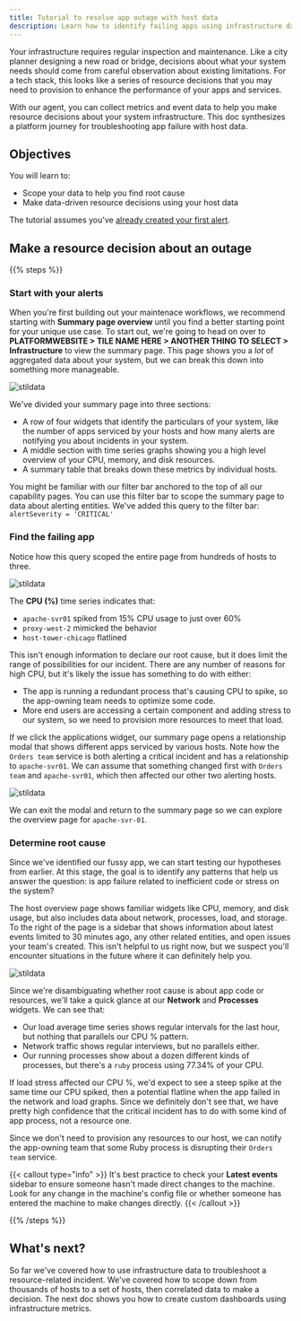 ```yaml
---
title: Tutorial to resolve app outage with host data
description: Learn how to identify failing apps using infrastructure data.
---
```


Your infrastructure requires regular inspection and maintenance. Like a city planner designing a new road or bridge, decisions about what your system needs should come from careful observation about existing limitations. For a tech stack, this looks like a series of resource decisions that you may need to provision to enhance the performance of your apps and services.

With our agent, you can collect metrics and event data to help you make resource decisions about your system infrastructure. This doc synthesizes a platform journey for troubleshooting app failure with host data.

## Objectives 

You will learn to: 

* Scope your data to help you find root cause
* Make data-driven resource decisions using your host data

The tutorial assumes you've [already created your first alert](). 

## Make a resource decision about an outage

{{% steps %}}

###  Start with your alerts

When you're first building out your maintenace workflows, we recommend starting with **Summary page overview** until you find a  better starting point for your unique use case. To start out, we're going to head on over to **PLATFORMWEBSITE > TILE NAME HERE > ANOTHER THING TO SELECT > Infrastructure** to view the summary page. This page shows you a _lot_ of aggregated data about your system, but we can break this down into something more manageable. 

![stildata](/image/stildata.png)

We've divided your summary page into three sections:

* A row of four widgets that identify the particulars of your system, like the number of apps serviced by your hosts and how many alerts are notifying you about incidents in your system. 
* A middle section with time series graphs showing you a high level overview of your CPU, memory, and disk resources.
* A summary table that breaks down these metrics by individual hosts.

You might be familiar with our filter bar anchored to the top of all our capability pages. You can use this filter bar to scope the summary page to data about alerting entities. We've added this query to the filter bar: `alertSeverity = 'CRITICAL'`

### Find the failing app

Notice how this query scoped the entire page from hundreds of hosts to three. 

![stildata](/image/stildata.png)

The **CPU (%)** time series indicates that:

* `apache-svr01` spiked from 15% CPU usage to just over 60%
* `proxy-west-2` mimicked the behavior
* `host-tower-chicago` flatlined

This isn't enough information to declare our root cause, but it does limit the range of possibilities for our incident. There are any number of reasons for high CPU, but it's likely the issue has something to do with either:

* The app is running a redundant process that's causing CPU to spike, so the app-owning team needs to optimize some code.
* More end users are accessing a certain component and adding stress to our system, so we need to provision more resources to meet that load.

If we click the applications widget, our summary page opens a relationship modal that shows different apps serviced by various hosts. Note how the `Orders team` service is both alerting a critical incident and has a relationship to `apache-svr01`. We can assume that something changed first with `Orders team` and `apache-svr01`, which then affected our other two alerting hosts.  

![stildata](/image/stildata.png)

We can exit the modal and return to the summary page so we can explore the overview page for `apache-svr-01`.

### Determine root cause

Since we've identified our fussy app, we can start testing our hypotheses from earlier. At this stage, the goal is to identify any patterns that help us answer the question: is app failure related to inefficient code or stress on the system?

The host overview page shows familiar widgets like CPU, memory, and disk usage, but also includes data about network, processes, load, and storage. To the right of the page is a sidebar that shows information about latest events limited to 30 minutes ago, any other related entities, and open issues your team's created. This isn't helpful to us right now, but we suspect you'll encounter situations in the future where it can definitely help you. 

![stildata](/image/stildata.png)

Since we're disambiguating whether root cause is about app code or resources, we'll take a quick glance at our **Network** and **Processes** widgets. We can see that:

* Our load average time series shows regular intervals for the last hour, but nothing that parallels our CPU % pattern.
* Network traffic shows regular interviews, but no parallels either.
* Our running processes show about a dozen different kinds of processes, but there's a `ruby` process using 77.34% of your CPU. 

 If load stress affected our CPU %, we'd expect to see a steep spike at the same time our CPU spiked, then a potential flatline when the app failed in the network and load graphs. Since we definitely don't see that, we have pretty high confidence that the critical incident has to do with some kind of app process, not a resource one. 
 
 Since we don't need to provision any resources to our host, we can notify the app-owning team that some Ruby process is disrupting their `Orders team` service.

{{< callout type="info" >}}
  It's best practice to check your **Latest events** sidebar to ensure someone hasn't made direct changes to the machine. Look for any change in the machine's config file or whether someone has entered the machine to make changes directly. 
{{< /callout >}}

{{% /steps %}}

## What's next?

So far we've covered how to use infrastructure data to troubleshoot a resource-related incident. We've covered how to scope down from thousands of hosts to a set of hosts, then correlated data to make a decision. The next doc shows you how to create custom dashboards using infrastructure metrics.